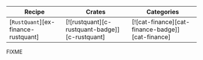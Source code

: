 | Recipe | Crates | Categories |
|---|---|---|
| [`RustQuant`][ex-finance-rustquant] | [![rustquant][c-rustquant-badge]][c-rustquant] | [![cat-finance][cat-finance-badge]][cat-finance] |

<div class="hidden">
FIXME
</div>
